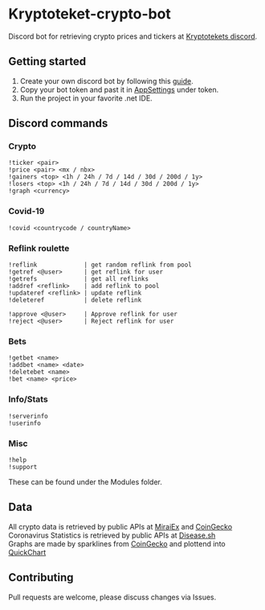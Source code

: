 # Kryptoteket-crypto-bot
Discord bot for retrieving crypto prices and tickers at [Kryptotekets discord](https://discord.gg/heWSa5n).

## Getting started

1. Create your own discord bot by following this [guide](https://discordpy.readthedocs.io/en/latest/discord.html).
2. Copy your bot token and past it in [AppSettings](https://github.com/loekensgard/kryptoteket-crypto-bot/blob/master/Kryptoteket.Bot/appsettings.json) under token.
3. Run the project in your favorite .net IDE.

## Discord commands

### Crypto

```
!ticker <pair>
!price <pair> <mx / nbx>
!gainers <top> <1h / 24h / 7d / 14d / 30d / 200d / 1y>
!losers <top> <1h / 24h / 7d / 14d / 30d / 200d / 1y>
!graph <currency>
```

### Covid-19

```
!covid <countrycode / countryName>
```

### Reflink roulette

```
!reflink             | get random reflink from pool
!getref <@user>      | get reflink for user
!getrefs             | get all reflinks
!addref <reflink>    | add reflink to pool
!updateref <reflink> | update reflink
!deleteref           | delete reflink

!approve <@user>     | Approve reflink for user
!reject <@user>      | Reject reflink for user
```

### Bets

```
!getbet <name>
!addbet <name> <date>
!deletebet <name>
!bet <name> <price>
```

### Info/Stats

```
!serverinfo
!userinfo
```

### Misc

```
!help
!support
```

These can be found under the Modules folder.

## Data
All crypto data is retrieved by public APIs at [MiraiEx](https://developers.miraiex.com/) and [CoinGecko](https://www.coingecko.com/)\
Coronavirus Statistics is retrieved by public APIs at [Disease.sh](https://disease.sh/docs/)\
Graphs are made by sparklines from [CoinGecko](https://www.coingecko.com/) and plottend into [QuickChart](https://quickchart.io/)

## Contributing
Pull requests are welcome, please discuss changes via Issues. 
